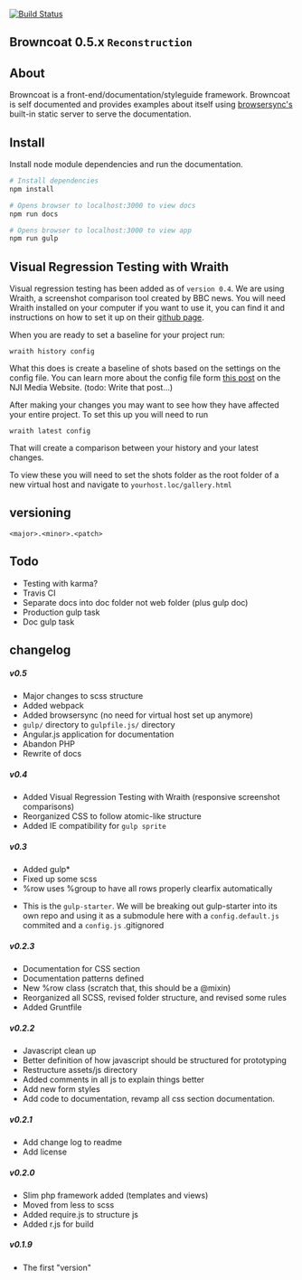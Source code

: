 [![Build Status](https://travis-ci.org/leobauza/browncoat.svg?branch=feat/0.5.1)](https://travis-ci.org/leobauza/browncoat)

Browncoat 0.5.x `Reconstruction`
---

## About

Browncoat is a front-end/documentation/styleguide framework. Browncoat is self documented and provides examples about itself using [browsersync's](https://www.browsersync.io/) built-in static server to serve the documentation.

## Install

Install node module dependencies and run the documentation.

```bash
# Install dependencies
npm install

# Opens browser to localhost:3000 to view docs
npm run docs

# Opens browser to localhost:3000 to view app
npm run gulp
```

## Visual Regression Testing with Wraith

Visual regression testing has been added as of `version 0.4`. We are using Wraith, a screenshot comparison tool created by BBC news. You will need Wraith installed on your computer if you want to use it, you can find it and instructions on how to set it up on their [github page](https://github.com/BBC-News/wraith).

When you are ready to set a baseline for your project run:

`wraith history config`

What this does is create a baseline of shots based on the settings on the config file. You can learn more about the config file form [this post](http://njimedia.com) on the NJI Media Website. (todo: Write that post...)

After making your changes you may want to see how they have affected your entire project. To set this up you will need to run

`wraith latest config`

That will create a comparison between your history and your latest changes.

To view these you will need to set the shots folder as the root folder of a new virtual host and navigate to `yourhost.loc/gallery.html`

## versioning

```
<major>.<minor>.<patch>
```

## Todo

- Testing with karma?
- Travis CI
- Separate docs into doc folder not web folder (plus gulp doc)
- Production gulp task
- Doc gulp task

## changelog

##### v0.5
- Major changes to scss structure
- Added webpack
- Added browsersync (no need for virtual host set up anymore)
- `gulp/` directory to `gulpfile.js/` directory
- Angular.js application for documentation
- Abandon PHP
- Rewrite of docs

##### v0.4
- Added Visual Regression Testing with Wraith (responsive screenshot comparisons)
- Reorganized CSS to follow atomic-like structure
- Added IE compatibility for `gulp sprite`

##### v0.3
- Added gulp*
- Fixed up some scss
- %row uses %group to have all rows properly clearfix automatically

* This is the `gulp-starter`. We will be breaking out gulp-starter into its own repo and using it as a submodule here with a `config.default.js` commited and a `config.js` .gitignored

##### v0.2.3
- Documentation for CSS section
- Documentation patterns defined
- New %row class (scratch that, this should be a @mixin)
- Reorganized all SCSS, revised folder structure, and revised some rules
- Added Gruntfile

##### v0.2.2
- Javascript clean up
- Better definition of how javascript should be structured for prototyping
- Restructure assets/js directory
- Added comments in all js to explain things better
- Add new form styles
- Add code to documentation, revamp all css section documentation.

##### v0.2.1
- Add change log to readme
- Add license

##### v0.2.0
- Slim php framework added (templates and views)
- Moved from less to scss
- Added require.js to structure js
- Added r.js for build

##### v0.1.9
- The first "version"